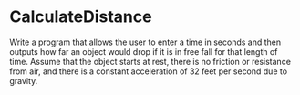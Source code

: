 # CalculateDistance
Write a program that allows the user to enter a time in seconds and then outputs how far an object would drop if it is in free fall for that length of time. Assume that the object starts at rest, there is no friction or resistance from air, and there is a constant acceleration of 32 feet per second due to gravity.
